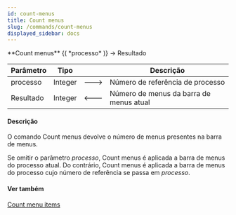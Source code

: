 ```yaml
---
id: count-menus
title: Count menus
slug: /commands/count-menus
displayed_sidebar: docs
---
```


<!--REF #_command_.Count menus.Syntax-->**Count menus** {( *processo* )} -> Resultado<!-- END REF-->
<!--REF #_command_.Count menus.Params-->
| Parâmetro | Tipo |  | Descrição |
| --- | --- | --- | --- |
| processo | Integer | &#x1F852; | Número de referência de processo |
| Resultado | Integer | &#x1F850; | Número de menus da barra de menus atual |

<!-- END REF-->

#### Descrição 

<!--REF #_command_.Count menus.Summary-->O comando Count menus devolve o número de menus presentes na barra de menus.<!-- END REF-->

Se omitir o parâmetro *processo*, Count menus é aplicada a barra de menus do processo atual. Do contrário, Count menus é aplicada a barra de menus do processo cujo número de referência se passa em *processo*. 

#### Ver também 

[Count menu items](count-menu-items.md)  